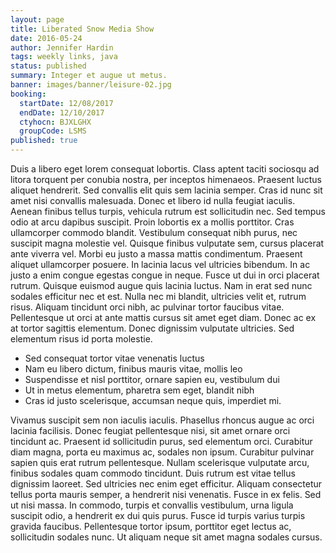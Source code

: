 ```yaml
---
layout: page
title: Liberated Snow Media Show
date: 2016-05-24
author: Jennifer Hardin
tags: weekly links, java
status: published
summary: Integer et augue ut metus.
banner: images/banner/leisure-02.jpg
booking:
  startDate: 12/08/2017
  endDate: 12/10/2017
  ctyhocn: BJXLGHX
  groupCode: LSMS
published: true
---
```

Duis a libero eget lorem consequat lobortis. Class aptent taciti sociosqu ad litora torquent per conubia nostra, per inceptos himenaeos. Praesent luctus aliquet hendrerit. Sed convallis elit quis sem lacinia semper. Cras id nunc sit amet nisi convallis malesuada. Donec et libero id nulla feugiat iaculis. Aenean finibus tellus turpis, vehicula rutrum est sollicitudin nec. Sed tempus odio at arcu dapibus suscipit. Proin lobortis ex a mollis porttitor. Cras ullamcorper commodo blandit. Vestibulum consequat nibh purus, nec suscipit magna molestie vel. Quisque finibus vulputate sem, cursus placerat ante viverra vel. Morbi eu justo a massa mattis condimentum. Praesent aliquet ullamcorper posuere.
In lacinia lacus vel ultricies bibendum. In ac justo a enim congue egestas congue in neque. Fusce ut dui in orci placerat rutrum. Quisque euismod augue quis lacinia luctus. Nam in erat sed nunc sodales efficitur nec et est. Nulla nec mi blandit, ultricies velit et, rutrum risus. Aliquam tincidunt orci nibh, ac pulvinar tortor faucibus vitae. Pellentesque ut orci at ante mattis cursus sit amet eget diam. Donec ac ex at tortor sagittis elementum. Donec dignissim vulputate ultricies. Sed elementum risus id porta molestie.

* Sed consequat tortor vitae venenatis luctus
* Nam eu libero dictum, finibus mauris vitae, mollis leo
* Suspendisse et nisl porttitor, ornare sapien eu, vestibulum dui
* Ut in metus elementum, pharetra sem eget, blandit nibh
* Cras id justo scelerisque, accumsan neque quis, imperdiet mi.

Vivamus suscipit sem non iaculis iaculis. Phasellus rhoncus augue ac orci lacinia facilisis. Donec feugiat pellentesque nisi, sit amet ornare orci tincidunt ac. Praesent id sollicitudin purus, sed elementum orci. Curabitur diam magna, porta eu maximus ac, sodales non ipsum. Curabitur pulvinar sapien quis erat rutrum pellentesque. Nullam scelerisque vulputate arcu, finibus sodales quam commodo tincidunt. Duis rutrum est vitae tellus dignissim laoreet. Sed ultricies nec enim eget efficitur.
Aliquam consectetur tellus porta mauris semper, a hendrerit nisi venenatis. Fusce in ex felis. Sed ut nisi massa. In commodo, turpis et convallis vestibulum, urna ligula suscipit odio, a hendrerit ex dui quis purus. Fusce id turpis varius turpis gravida faucibus. Pellentesque tortor ipsum, porttitor eget lectus ac, sollicitudin sodales nunc. Ut aliquam neque sit amet magna sodales cursus.
